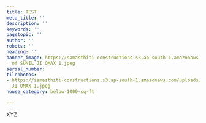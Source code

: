 ```yaml
---
title: TEST
meta_title: ''
description: ''
keywords: ''
pagetopic: ''
author: ''
robots: ''
heading: ''
banner_image: https://samasthiti-constructions.s3.ap-south-1.amazonaws.com/uploads/Copy
  of SUNIL JI OMAX 1.jpeg
serial_number: 
tilephotos:
- https://samasthiti-constructions.s3.ap-south-1.amazonaws.com/uploads/Copy of SUNIL
  JI OMAX 1.jpeg
house_category: below-1000-sq-ft

---
```

XYZ